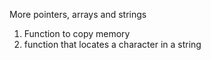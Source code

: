 More pointers, arrays and strings
1. Function to copy memory
2. function that locates a character in a string
